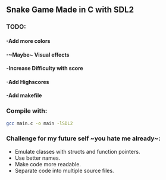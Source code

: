 ## Snake Game Made in C with SDL2

### TODO:

#### -Add more colors
#### -~Maybe~ Visual effects
#### -Increase Difficulty with score
#### -Add Highscores
#### -Add makefile


### Compile with:

```bash
gcc main.c -o main -lSDL2
```

### Challenge for my future self ~you hate me already~:
- Emulate classes with structs and function pointers.
- Use better names.
- Make code more readable.
- Separate code into multiple source files.
